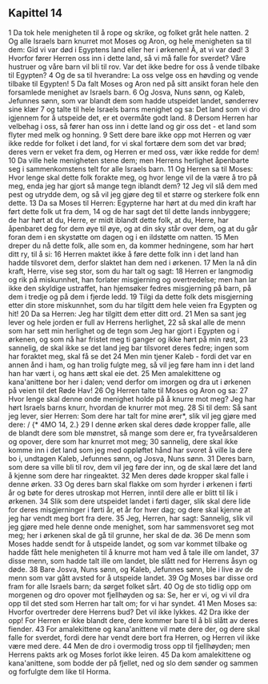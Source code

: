 ## Kapittel 14

1 Da tok hele menigheten til å rope og skrike, og folket gråt hele natten.
2 Og alle Israels barn knurret mot Moses og Aron, og hele menigheten sa til dem: Gid vi var død i Egyptens land eller her i ørkenen! Å, at vi var død!
3 Hvorfor fører Herren oss inn i dette land, så vi må falle for sverdet? Våre hustruer og våre barn vil bli til rov. Var det ikke bedre for oss å vende tilbake til Egypten?
4 Og de sa til hverandre: La oss velge oss en høvding og vende tilbake til Egypten!
5 Da falt Moses og Aron ned på sitt ansikt foran hele den forsamlede menighet av Israels barn.
6 Og Josva, Nuns sønn, og Kaleb, Jefunnes sønn, som var blandt dem som hadde utspeidet landet, sønderrev sine klær
7 og talte til hele Israels barns menighet og sa: Det land som vi dro igjennem for å utspeide det, er et overmåte godt land.
8 Dersom Herren har velbehag i oss, så fører han oss inn i dette land og gir oss det - et land som flyter med melk og honning.
9 Sett dere bare ikke opp mot Herren og vær ikke redde for folket i det land, for vi skal fortære dem som det var brød; deres vern er veket fra dem, og Herren er med oss, vær ikke redde for dem!
10 Da ville hele menigheten stene dem; men Herrens herlighet åpenbarte seg i sammenkomstens telt for alle Israels barn.
11 Og Herren sa til Moses: Hvor lenge skal dette folk forakte meg, og hvor lenge vil de la være å tro på meg, enda jeg har gjort så mange tegn iblandt dem?
12 Jeg vil slå dem med pest og utrydde dem, og så vil jeg gjøre deg til et større og sterkere folk enn dette.
13 Da sa Moses til Herren: Egypterne har hørt at du med din kraft har ført dette folk ut fra dem,
14 og de har sagt det til dette lands innbyggere; de har hørt at du, Herre, er midt iblandt dette folk, at du, Herre, har åpenbaret deg for dem øye til øye, og at din sky står over dem, og at du går foran dem i en skystøtte om dagen og i en ildstøtte om natten.
15 Men dreper du nå dette folk, alle som en, da kommer hedningene, som har hørt ditt ry, til å si:
16 Herren maktet ikke å føre dette folk inn i det land han hadde tilsvoret dem, derfor slaktet han dem ned i ørkenen.
17 Men la nå din kraft, Herre, vise seg stor, som du har talt og sagt:
18 Herren er langmodig og rik på miskunnhet, han forlater misgjerning og overtredelse; men han lar ikke den skyldige ustraffet, han hjemsøker fedres misgjerning på barn, på dem i tredje og på dem i fjerde ledd.
19 Tilgi da dette folk dets misgjerning etter din store miskunnhet, som du har tilgitt dem hele veien fra Egypten og hit!
20 Da sa Herren: Jeg har tilgitt dem etter ditt ord.
21 Men sa sant jeg lever og hele jorden er full av Herrens herlighet,
22 så skal alle de menn som har sett min herlighet og de tegn som Jeg har gjort i Egypten og i ørkenen, og som nå har fristet meg ti ganger og ikke hørt på min røst,
23 sannelig, de skal ikke se det land jeg bar tilsvoret deres fedre; ingen som har foraktet meg, skal få se det
24 Men min tjener Kaleb - fordi det var en annen ånd i ham, og han trolig fulgte meg, så vil jeg føre ham inn i det land han har vært i, og hans ætt skal eie det.
25 Men amalekittene og kana'anittene bor her i dalen; vend derfor om imorgen og dra ut i ørkenen på veien til det Røde Hav!
26 Og Herren talte til Moses og Aron og sa:
27 Hvor lenge skal denne onde menighet holde på å knurre mot meg? Jeg har hørt Israels barns knurr, hvordan de knurrer mot meg.
28 Si til dem: Så sant jeg lever, sier Herren: Som dere har talt for mine ører*, slik vil jeg gjøre med dere: / {* 4MO 14, 2.}
29 I denne ørken skal deres døde kropper falle, alle de blandt dere som ble mønstret, så mange som dere er, fra tyveårsalderen og opover, dere som har knurret mot meg;
30 sannelig, dere skal ikke komme inn i det land som jeg med oppløftet hånd har svoret å ville la dere bo i, undtagen Kaleb, Jefunnes sønn, og Josva, Nuns sønn.
31 Deres barn, som dere sa ville bli til rov, dem vil jeg føre der inn, og de skal lære det land å kjenne som dere har ringeaktet.
32 Men deres døde kropper skal falle i denne ørken.
33 Og deres barn skal flakke om som hyrder i ørkenen i førti år og bøte for deres utroskap mot Herren, inntil dere alle er blitt til lik i ørkenen.
34 Slik som dere utspeidet landet i førti dager, slik skal dere lide for deres misgjerninger i førti år, et år for hver dag; og dere skal kjenne at jeg har vendt meg bort fra dere.
35 Jeg, Herren, har sagt: Sannelig, slik vil jeg gjøre med hele denne onde menighet, som har sammensvoret seg mot meg; her i ørkenen skal de gå til grunne, her skal de dø.
36 De menn som Moses hadde sendt for å utspeide landet, og som var kommet tilbake og hadde fått hele menigheten til å knurre mot ham ved å tale ille om landet,
37 disse menn, som hadde talt ille om landet, ble slått ned for Herrens åsyn og døde.
38 Bare Josva, Nuns sønn, og Kaleb, Jefunnes sønn, ble i live av de menn som var gått avsted for å utspeide landet.
39 Og Moses bar disse ord fram for alle Israels barn; da sørget folket sårt.
40 Og de sto tidlig opp om morgenen og dro opover mot fjellhøyden og sa: Se, her er vi, og vi vil dra opp til det sted som Herren har talt om; for vi har syndet.
41 Men Moses sa: Hvorfor overtreder dere Herrens bud? Det vil ikke lykkes.
42 Dra ikke der opp! For Herren er ikke blandt dere, dere kommer bare til å bli slått av deres fiender.
43 For amalekittene og kana'anittene vil møte dere der, og dere skal falle for sverdet, fordi dere har vendt dere bort fra Herren, og Herren vil ikke være med dere.
44 Men de dro i overmodig tross opp til fjellhøyden; men Herrens pakts ark og Moses forlot ikke leiren.
45 Da kom amalekittene og kana'anittene, som bodde der på fjellet, ned og slo dem sønder og sammen og forfulgte dem like til Horma.
